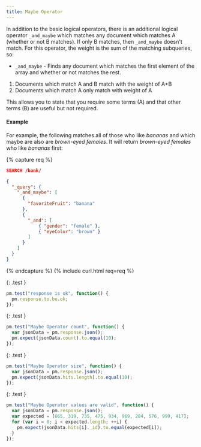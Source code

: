 ```yaml
---
title: Maybe Operator
---
```


In addition to the basic logical operators, there is an additional logical
operator `_and_maybe` which matches any document which matches A (whether or
not B matches). If only B matches, then `_and_maybe` doesn't match. For this
operator, the weight is the sum of the matching subqueries, so:

* `_and_maybe`    - Finds any document which matches the first element of the
                    array and whether or not matches the rest.

1. Documents which match A and B match with the weight of A+B
2. Documents which match A only match with weight of A

This allows you to state that you require some terms (A) and that other
terms (B) are useful but not required.

#### Example

For example, the following matches all of those who like _bananas_ and which
maybe are also are _brown-eyed females_. It will return _brown-eyed females_
who like _bananas_ first:

{% capture req %}

```json
SEARCH /bank/

{
  "_query": {
    "_and_maybe": [
      {
        "favoriteFruit": "banana"
      },
      {
        "_and": [
            { "gender": "female" },
            { "eyeColor": "brown" }
        ]
      }
    ]
  }
}
```
{% endcapture %}
{% include curl.html req=req %}

{: .test }

```js
pm.test("response is ok", function() {
  pm.response.to.be.ok;
});
```

{: .test }

```js
pm.test("Maybe Operator count", function() {
  var jsonData = pm.response.json();
  pm.expect(jsonData.count).to.equal(10);
});
```

{: .test }

```js
pm.test("Maybe Operator size", function() {
  var jsonData = pm.response.json();
  pm.expect(jsonData.hits.length).to.equal(10);
});
```

{: .test }

```js
pm.test("Maybe Operator values are valid", function() {
  var jsonData = pm.response.json();
  var expected = [665, 319, 735, 475, 934, 969, 284, 576, 999, 417];
  for (var i = 0; i < expected.length; ++i) {
    pm.expect(jsonData.hits[i]._id).to.equal(expected[i]);
  }
});
```
